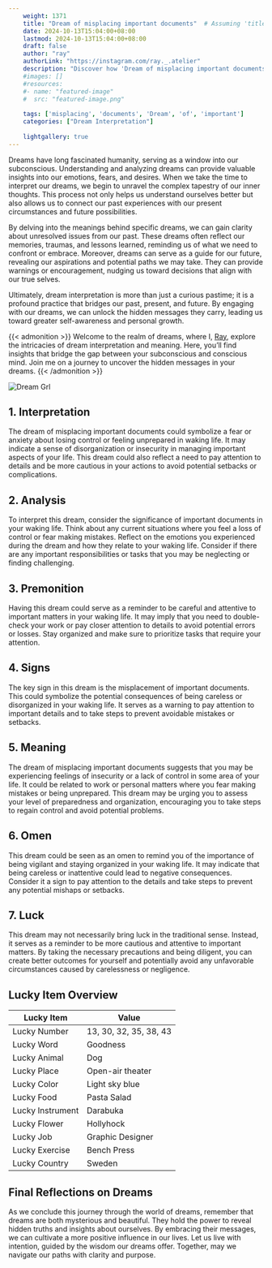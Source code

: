 ```yaml
---
    weight: 1371
    title: "Dream of misplacing important documents"  # Assuming 'title' column exists
    date: 2024-10-13T15:04:00+08:00
    lastmod: 2024-10-13T15:04:00+08:00
    draft: false
    author: "ray"
    authorLink: "https://instagram.com/ray._.atelier"
    description: "Discover how 'Dream of misplacing important documents' can interpret your future and uncover its significant meanings in your life."
    #images: []
    #resources:
    #- name: "featured-image"
    #  src: "featured-image.png"
    
    tags: ['misplacing', 'documents', 'Dream', 'of', 'important']
    categories: ["Dream Interpretation"]
    
    lightgallery: true
---
```

    
Dreams have long fascinated humanity, serving as a window into our subconscious. Understanding and analyzing dreams can provide valuable insights into our emotions, fears, and desires. When we take the time to interpret our dreams, we begin to unravel the complex tapestry of our inner thoughts. This process not only helps us understand ourselves better but also allows us to connect our past experiences with our present circumstances and future possibilities.

By delving into the meanings behind specific dreams, we can gain clarity about unresolved issues from our past. These dreams often reflect our memories, traumas, and lessons learned, reminding us of what we need to confront or embrace. Moreover, dreams can serve as a guide for our future, revealing our aspirations and potential paths we may take. They can provide warnings or encouragement, nudging us toward decisions that align with our true selves.

Ultimately, dream interpretation is more than just a curious pastime; it is a profound practice that bridges our past, present, and future. By engaging with our dreams, we can unlock the hidden messages they carry, leading us toward greater self-awareness and personal growth.

{{< admonition >}}
Welcome to the realm of dreams, where I, [Ray](https://instagram.com/ray._.atelier), explore the intricacies of dream interpretation and meaning. Here, you’ll find insights that bridge the gap between your subconscious and conscious mind. Join me on a journey to uncover the hidden messages in your dreams.
{{< /admonition >}}

![Dream Grl](https://cdn.pixabay.com/photo/2017/11/02/03/35/gothic-2910057_1280.jpg "Dream Grl")

## 1. Interpretation
 The dream of misplacing important documents could symbolize a fear or anxiety about losing control or feeling unprepared in waking life. It may indicate a sense of disorganization or insecurity in managing important aspects of your life. This dream could also reflect a need to pay attention to details and be more cautious in your actions to avoid potential setbacks or complications.

## 2. Analysis
 To interpret this dream, consider the significance of important documents in your waking life. Think about any current situations where you feel a loss of control or fear making mistakes. Reflect on the emotions you experienced during the dream and how they relate to your waking life. Consider if there are any important responsibilities or tasks that you may be neglecting or finding challenging.

## 3. Premonition
 Having this dream could serve as a reminder to be careful and attentive to important matters in your waking life. It may imply that you need to double-check your work or pay closer attention to details to avoid potential errors or losses. Stay organized and make sure to prioritize tasks that require your attention.

## 4. Signs
 The key sign in this dream is the misplacement of important documents. This could symbolize the potential consequences of being careless or disorganized in your waking life. It serves as a warning to pay attention to important details and to take steps to prevent avoidable mistakes or setbacks.

## 5. Meaning
 The dream of misplacing important documents suggests that you may be experiencing feelings of insecurity or a lack of control in some area of your life. It could be related to work or personal matters where you fear making mistakes or being unprepared. This dream may be urging you to assess your level of preparedness and organization, encouraging you to take steps to regain control and avoid potential problems.

## 6. Omen
 This dream could be seen as an omen to remind you of the importance of being vigilant and staying organized in your waking life. It may indicate that being careless or inattentive could lead to negative consequences. Consider it a sign to pay attention to the details and take steps to prevent any potential mishaps or setbacks.

## 7. Luck
 This dream may not necessarily bring luck in the traditional sense. Instead, it serves as a reminder to be more cautious and attentive to important matters. By taking the necessary precautions and being diligent, you can create better outcomes for yourself and potentially avoid any unfavorable circumstances caused by carelessness or negligence.

## Lucky Item Overview
| Lucky Item          | Value              |
|---------------|--------------------|
| Lucky Number        | 13, 30, 32, 35, 38, 43  |
| Lucky Word          | Goodness |
| Lucky Animal        | Dog |
| Lucky Place         | Open-air theater     |
| Lucky Color         | Light sky blue     |
| Lucky Food          | Pasta Salad      |
| Lucky Instrument    | Darabuka |
| Lucky Flower        | Hollyhock    |
| Lucky Job           | Graphic Designer       |
| Lucky Exercise      | Bench Press  |
| Lucky Country       | Sweden    |


##  Final Reflections on Dreams

As we conclude this journey through the world of dreams, remember that dreams are both mysterious and beautiful. They hold the power to reveal hidden truths and insights about ourselves. By embracing their messages, we can cultivate a more positive influence in our lives. Let us live with intention, guided by the wisdom our dreams offer. Together, may we navigate our paths with clarity and purpose.
